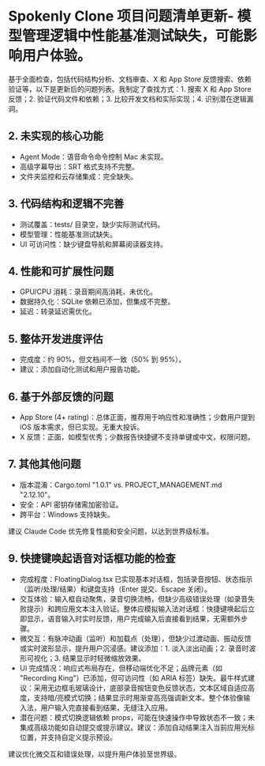 # Spokenly Clone 项目问题清单更新- 模型管理逻辑中性能基准测试缺失，可能影响用户体验。


基于全面检查，包括代码结构分析、文档审查、X 和 App Store 反馈搜索、依赖验证等，以下是更新后的问题列表。我制定了查找方式：1. 搜索 X 和 App Store 反馈；2. 验证代码文件和依赖；3. 比较开发文档和实际实现；4. 识别潜在逻辑漏洞。


## 2. 未实现的核心功能
- Agent Mode：语音命令命令控制 Mac 未实现。
- 高级字幕导出：SRT 格式支持不完整。
- 文件夹监控和云存储集成：完全缺失。

## 3. 代码结构和逻辑不完善
- 测试覆盖：tests/ 目录空，缺少实际测试代码。
- 模型管理：性能基准测试缺失。
- UI 可访问性：缺少键盘导航和屏幕阅读器支持。

## 4. 性能和可扩展性问题
- GPU/CPU 消耗：录音期间高消耗，未优化。
- 数据持久化：SQLite 依赖已添加，但集成不完整。
- 延迟：转录延迟需优化。

## 5. 整体开发进度评估
- 完成度：约 90%，但文档间不一致（50% 到 95%）。
- 建议：添加自动化测试和用户报告功能。

## 6. 基于外部反馈的问题
- App Store (4+ rating)：总体正面，推荐用于响应性和准确性；少数用户提到 iOS 版本需求，但已实现。无重大投诉。
- X 反馈：正面，如模型优秀；少数报告快捷键不支持单键或中文，权限问题。

## 7. 其他其他问题
- 版本混淆：Cargo.toml "1.0.1" vs. PROJECT_MANAGEMENT.md "2.12.10"。
- 安全：API 密钥存储需加密验证。
- 跨平台：Windows 支持缺失。

建议 Claude Code 优先修复性能和安全问题，以达到世界级标准。

## 9. 快捷键唤起语音对话框功能的检查
- 完成程度：FloatingDialog.tsx 已实现基本对话框，包括录音按钮、状态指示（监听/处理/结果）和键盘支持（Enter 提交、Escape 关闭）。
- 交互体验：输入框自动聚焦，录音切换流畅，但缺少高级错误处理（如录音失败提示）和跨应用文本注入验证。整体应模拟输入法对话框：快捷键唤起后立即显示，语音输入时实时反馈，用户完成输入后直接看到结果，无需额外步骤。
- 微交互：有脉冲动画（监听）和加载点（处理），但缺少过渡动画、振动反馈或实时波形显示，提升用户沉浸感。建议添加：1. 淡入淡出动画；2. 录音时波形可视化；3. 结果显示时轻微缩放效果。
- UI 完成情况：响应式布局存在，但移动端优化不足；品牌元素（如 "Recording King"）已添加，但可访问性（如 ARIA 标签）缺失。最牛样式建议：采用无边框毛玻璃设计，底部录音按钮变色反馈状态，文本区域自适应高度，支持暗/亮模式切换；结果显示时用渐变高亮强调新文本。整个体验像输入法，用户输入完直接看到结果，无缝注入应用。
- 潜在问题：模式切换逻辑依赖 props，可能在快速操作中导致状态不一致；未集成高级功能如自动提交或提示建议。建议：添加自动结果注入当前应用光标位置，并支持自定义提示预设。

建议优化微交互和错误处理，以提升用户体验至世界级。
